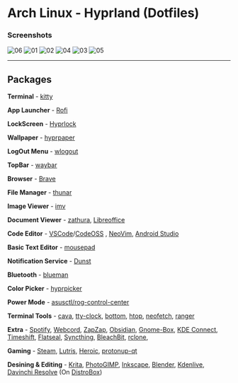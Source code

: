 # Arch Linux - Hyprland (Dotfiles)

### Screenshots
![06](https://github.com/u1145h/dotfiles/assets/78568197/eed0ba63-1fec-425a-8486-bb140e0e4e84)
![01](https://github.com/u1145h/dotfiles/assets/78568197/b4f78911-6039-4590-b75e-8d4ead3234f5)
![02](https://github.com/u1145h/dotfiles/assets/78568197/4aa97049-4377-4315-97d8-494357e89493)
![04](https://github.com/u1145h/dotfiles/assets/78568197/55e3aff2-8c6c-4469-af5b-37e611fbab69)
![03](https://github.com/u1145h/dotfiles/assets/78568197/fbd1113e-fa8e-4eaa-b586-edebe17d1502)
![05](https://github.com/u1145h/dotfiles/assets/78568197/1bccdbb7-66c2-4df5-96dc-dfadabebb687)

---
## Packages
**Terminal** - [kitty](https://github.com/kovidgoyal/kitty)

**App Launcher** - [Rofi](https://github.com/davatorium/rofi)

**LockScreen** - [Hyprlock](https://github.com/hyprwm/hyprlock)

**Wallpaper** - [hyprpaper](https://github.com/hyprwm/hyprpaper)

**LogOut Menu** - [wlogout](https://github.com/ArtsyMacaw/wlogout) 

**TopBar** - [waybar](https://github.com/Alexays/Waybar)

**Browser** - [Brave](https://brave.com/)

**File Manager** - [thunar](https://archlinux.org/packages/extra/x86_64/thunar/)

**Image Viewer** - [imv](https://aur.archlinux.org/packages/imv-git)

**Document Viewer** - [zathura](https://github.com/pwmt/zathura), [Libreoffice](https://github.com/LibreOffice)

**Code Editor** - [VSCode](https://aur.archlinux.org/packages/visual-studio-code-bin)/[CodeOSS](https://github.com/code-oss-dev/code) , [NeoVim](https://github.com/neovim/neovim), [Android Studio](https://developer.android.com/studio)

**Basic Text Editor** - [mousepad](https://github.com/codebrainz/mousepad)

**Notification Service** - [Dunst](https://github.com/dunst-project/dunst)

**Bluetooth** - [blueman](https://github.com/blueman-project/blueman)

**Color Picker** - [hyprpicker](https://github.com/hyprwm/hyprpicker)

**Power Mode** - [asusctl/rog-control-center](https://github.com/flukejones/asusctl)

**Terminal Tools** - [cava](https://github.com/karlstav/cava), [tty-clock](https://github.com/xorg62/tty-clock), [bottom](https://github.com/ClementTsang/bottom), [htop](https://github.com/htop-dev/htop), [neofetch](https://github.com/dylanaraps/neofetch), [ranger](https://github.com/ranger/ranger)

**Extra** - [Spotify](https://open.spotify.com/), [Webcord](https://github.com/SpacingBat3/WebCord), [ZapZap](https://github.com/rafatosta/zapzap), [Obsidian](https://obsidian.md/), [Gnome-Box](https://github.com/GNOME/gnome-boxes), [KDE Connect](https://github.com/KDE/kdeconnect-kde), [Timeshift](https://github.com/linuxmint/timeshift), [Flatseal](https://github.com/tchx84/Flatseal), [Syncthing](https://github.com/syncthing/syncthing), [BleachBit](https://github.com/bleachbit/bleachbit), [rclone](https://github.com/rclone/rclone),

**Gaming** - [Steam](https://store.steampowered.com/), [Lutris](https://lutris.net/), [Heroic](https://heroicgameslauncher.com/), [protonup-qt](https://davidotek.github.io/protonup-qt/)

**Desining & Editing** - [Krita](https://github.com/KDE/krita), [PhotoGIMP](https://github.com/Diolinux/PhotoGIMP), [Inkscape](https://github.com/inkscape/inkscape), [Blender](https://www.blender.org/), [Kdenlive](https://github.com/KDE/kdenlive), [Davinchi Resolve](https://www.blackmagicdesign.com/products/davinciresolve) (On [DistroBox](https://github.com/89luca89/distrobox))
